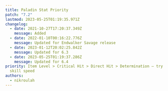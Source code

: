 ```yaml
---
title: Paladin Stat Priority
patch: "7.2"
lastmod: 2023-05-25T01:19:35.971Z
changelog:
  - date: 2021-10-27T17:20:37.349Z
    message: Added
  - date: 2022-01-10T00:16:22.776Z
    message: Updated for Endwalker Savage release
  - date: 2023-01-12T20:02:25.842Z
    message: Updated for 6.3
  - date: 2023-05-25T01:19:37.286Z
    message: Updated for 6.4
priority: Item Level > Critical Hit > Direct Hit > Determination — try to avoid
  skill speed
authors:
  - nikroulah
---
```

